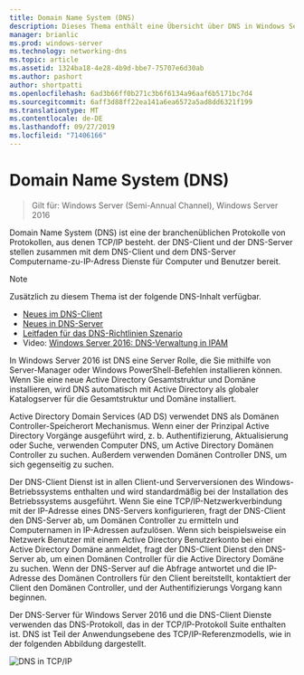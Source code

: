 ```yaml
---
title: Domain Name System (DNS)
description: Dieses Thema enthält eine Übersicht über DNS in Windows Server 2016.
manager: brianlic
ms.prod: windows-server
ms.technology: networking-dns
ms.topic: article
ms.assetid: 1324ba18-4e28-4b9d-bbe7-75707e6d30ab
ms.author: pashort
author: shortpatti
ms.openlocfilehash: 6ad3b66ff0b271c3b6f6134a96aaf6b5171bc7d4
ms.sourcegitcommit: 6aff3d88ff22ea141a6ea6572a5ad8dd6321f199
ms.translationtype: MT
ms.contentlocale: de-DE
ms.lasthandoff: 09/27/2019
ms.locfileid: "71406166"
---
```

# <a name="domain-name-system-dns"></a>Domain Name System (DNS)

>Gilt für: Windows Server (Semi-Annual Channel), Windows Server 2016

Domain Name System (DNS) ist eine der branchenüblichen Protokolle von Protokollen, aus denen TCP/IP besteht. der DNS-Client und der DNS-Server stellen zusammen mit dem DNS-Client und dem DNS-Server Computername-zu-IP-Adress Dienste für Computer und Benutzer bereit.  
  
> [!NOTE]  
> Zusätzlich zu diesem Thema ist der folgende DNS-Inhalt verfügbar.  
>   
> -   [Neues im DNS-Client](What-s-New-in-DNS-Client.md)  
> -   [Neues in DNS-Server](What-s-New-in-DNS-Server.md)  
> -   [Leitfaden für das DNS-Richtlinien Szenario](deploy/DNS-Policy-Scenario-Guide.md)  
> -   Video: [Windows Server 2016: DNS-Verwaltung in IPAM](https://channel9.msdn.com/Blogs/windowsserver/Windows-Server-2016-DNS-management-in-IPAM)  
  
In Windows Server 2016 ist DNS eine Server Rolle, die Sie mithilfe von Server-Manager oder Windows PowerShell-Befehlen installieren können. Wenn Sie eine neue Active Directory Gesamtstruktur und Domäne installieren, wird DNS automatisch mit Active Directory als globaler Katalogserver für die Gesamtstruktur und Domäne installiert.  
  
Active Directory Domain Services (AD DS) verwendet DNS als Domänen Controller-Speicherort Mechanismus. Wenn einer der Prinzipal Active Directory Vorgänge ausgeführt wird, z. b. Authentifizierung, Aktualisierung oder Suche, verwenden Computer DNS, um Active Directory Domänen Controller zu suchen. Außerdem verwenden Domänen Controller DNS, um sich gegenseitig zu suchen.  
  
Der DNS-Client Dienst ist in allen Client-und Serverversionen des Windows-Betriebssystems enthalten und wird standardmäßig bei der Installation des Betriebssystems ausgeführt. Wenn Sie eine TCP/IP-Netzwerkverbindung mit der IP-Adresse eines DNS-Servers konfigurieren, fragt der DNS-Client den DNS-Server ab, um Domänen Controller zu ermitteln und Computernamen in IP-Adressen aufzulösen. Wenn sich beispielsweise ein Netzwerk Benutzer mit einem Active Directory Benutzerkonto bei einer Active Directory Domäne anmeldet, fragt der DNS-Client Dienst den DNS-Server ab, um einen Domänen Controller für die Active Directory Domäne zu suchen. Wenn der DNS-Server auf die Abfrage antwortet und die IP-Adresse des Domänen Controllers für den Client bereitstellt, kontaktiert der Client den Domänen Controller, und der Authentifizierungs Vorgang kann beginnen.  
  
Der DNS-Server für Windows Server 2016 und die DNS-Client Dienste verwenden das DNS-Protokoll, das in der TCP/IP-Protokoll Suite enthalten ist. DNS ist Teil der Anwendungsebene des TCP/IP-Referenzmodells, wie in der folgenden Abbildung dargestellt.  
  
![DNS in TCP/IP](../media/Domain-Name-System--DNS-/dns_in_tcpip.jpg)  
  

